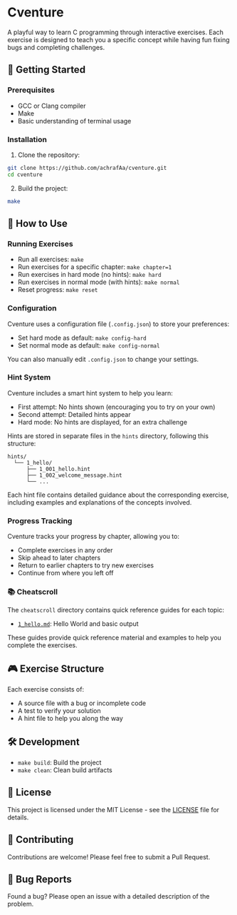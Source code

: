 # Cventure

A playful way to learn C programming through interactive exercises. Each exercise is designed to teach you a specific concept while having fun fixing bugs and completing challenges.

## 🚀 Getting Started

### Prerequisites
- GCC or Clang compiler
- Make
- Basic understanding of terminal usage

### Installation
1. Clone the repository:
```bash
git clone https://github.com/achrafAa/cventure.git
cd cventure
```

2. Build the project:
```bash
make
```

## 🎯 How to Use

### Running Exercises
- Run all exercises: `make`
- Run exercises for a specific chapter: `make chapter=1`
- Run exercises in hard mode (no hints): `make hard`
- Run exercises in normal mode (with hints): `make normal`
- Reset progress: `make reset`

### Configuration
Cventure uses a configuration file (`.config.json`) to store your preferences:

- Set hard mode as default: `make config-hard`
- Set normal mode as default: `make config-normal`

You can also manually edit `.config.json` to change your settings.

### Hint System
Cventure includes a smart hint system to help you learn:
- First attempt: No hints shown (encouraging you to try on your own)
- Second attempt: Detailed hints appear
- Hard mode: No hints are displayed, for an extra challenge

Hints are stored in separate files in the `hints` directory, following this structure:
```
hints/
  └── 1_hello/
      ├── 1_001_hello.hint
      ├── 1_002_welcome_message.hint
      └── ...
```

Each hint file contains detailed guidance about the corresponding exercise, including examples and explanations of the concepts involved.

### Progress Tracking
Cventure tracks your progress by chapter, allowing you to:
- Complete exercises in any order
- Skip ahead to later chapters
- Return to earlier chapters to try new exercises
- Continue from where you left off

### 📚 Cheatscroll
The `cheatscroll` directory contains quick reference guides for each topic:
- [`1_hello.md`](cheatscroll/1_hello.md): Hello World and basic output


These guides provide quick reference material and examples to help you complete the exercises.

## 🎮 Exercise Structure
Each exercise consists of:
- A source file with a bug or incomplete code
- A test to verify your solution
- A hint file to help you along the way

## 🛠️ Development
- `make build`: Build the project
- `make clean`: Clean build artifacts

## 📝 License
This project is licensed under the MIT License - see the [LICENSE](LICENSE) file for details.

## 🤝 Contributing
Contributions are welcome! Please feel free to submit a Pull Request.

## 🐛 Bug Reports
Found a bug? Please open an issue with a detailed description of the problem. 